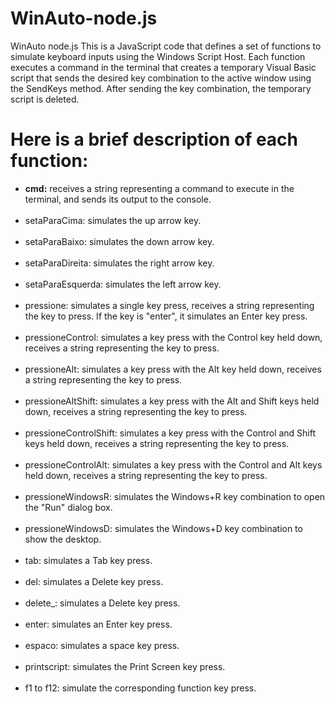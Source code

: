 # WinAuto-node.js
WinAuto node.js
This is a JavaScript code that defines a set of functions to simulate keyboard inputs using the Windows Script Host. Each function executes a command in the terminal that creates a temporary Visual Basic script that sends the desired key combination to the active window using the SendKeys method. After sending the key combination, the temporary script is deleted.

# Here is a brief description of each function:

<ul>
<li><b>cmd:</b> receives a string representing a command to execute in the terminal, and sends its output to the console.
</li><br><li>setaParaCima: simulates the up arrow key.
</li><br><li>setaParaBaixo: simulates the down arrow key.
</li><br><li>setaParaDireita: simulates the right arrow key.
</li><br><li>setaParaEsquerda: simulates the left arrow key.
</li><br><li>pressione: simulates a single key press, receives a string representing the key to press. If the key is "enter", it simulates an Enter key press.
</li><br><li>pressioneControl: simulates a key press with the Control key held down, receives a string representing the key to press.
</li><br><li>pressioneAlt: simulates a key press with the Alt key held down, receives a string representing the key to press.
</li><br><li>pressioneAltShift: simulates a key press with the Alt and Shift keys held down, receives a string representing the key to press.
</li><br><li>pressioneControlShift: simulates a key press with the Control and Shift keys held down, receives a string representing the key to press.
</li><br><li>pressioneControlAlt: simulates a key press with the Control and Alt keys held down, receives a string representing the key to press.
</li><br><li>pressioneWindowsR: simulates the Windows+R key combination to open the "Run" dialog box.
</li><br><li>pressioneWindowsD: simulates the Windows+D key combination to show the desktop.
</li><br><li>tab: simulates a Tab key press.
</li><br><li>del: simulates a Delete key press.
</li><br><li>delete_: simulates a Delete key press.
</li><br><li>enter: simulates an Enter key press.
</li><br><li>espaco: simulates a space key press.
</li><br><li>printscript: simulates the Print Screen key press.
</li><br><li>f1 to f12: simulate the corresponding function key press.
</li></ul>
